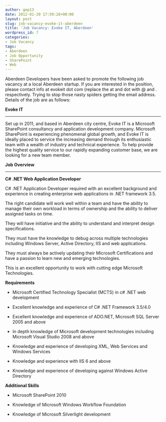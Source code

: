 ```yaml
---
author: gep13
date: 2012-01-20 17:59:28+00:00
layout: post
slug: job-vacancy-evoke-it-aberdeen
title: 'Job Vacancy: Evoke IT, Aberdeen'
wordpress_id: 7
categories:
- Job Vacancy
tags:
- Aberdeen
- Job Opportunity
- SharePoint
- Web
---
```


Aberdeen Developers have been asked to promote the following job vacancy at a local Aberdeen startup. If you are interested in the position, please contact info at evokeit dot com (replace the at and dot with @ and . respectively. Trying to stop those nasty spiders getting the email address. Details of the job are as follows:





**Evoke IT**



****



Set up in 2011, and based in Aberdeen city centre, Evoke IT is a Microsoft SharePoint consultancy and application development company. Microsoft SharePoint is experiencing phenomenal global growth, and Evoke IT is ideally placed to service the increasing demand through its enthusiastic team with a wealth of industry and technical experience.
To help provide the highest quality service to our rapidly expanding customer base, we are looking for a new team member.



**Job Overview**



****



**C# .NET Web Application Developer**



C# .NET Application Developer required with an excellent background and experience in creating enterprise web applications in .NET framework 3.5.



The right candidate will work well within a team and have the ability to manage their own workload in terms of ownership and the ability to deliver assigned tasks on time.



They will have initiative and the ability to understand and interpret design specifications.



They must have the knowledge to debug across multiple technologies including Windows Server, Active Directory, IIS and web applications.



They must always be actively updating their Microsoft Certifications and have a passion to learn new and emerging technologies.



This is an excellent opportunity to work with cutting edge Microsoft Technologies.



**Requirements**




  * Microsoft Certified Technology Specialist (MCTS) in c# .NET web development

  * Excellent knowledge and experience of C# .NET Framework 3.5/4.0

  * Excellent knowledge and experience of ADO.NET, Microsoft SQL Server 2005 and above

  * In depth knowledge of Microsoft development technologies including Microsoft Visual Studio 2008 and above

  * Knowledge and experience of developing XML, Web Services and Windows Services

  * Knowledge and experience with IIS 6 and above

  * Knowledge and experience of developing against Windows Active Directory


**Additional Skills**




  * Microsoft SharePoint 2010

  * Knowledge of Microsoft Windows Workflow Foundation

  * Knowledge of Microsoft Silverlight development

